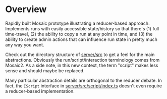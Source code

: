 # Overview

Rapidly built Mosaic prototype illustrating a reducer-based approach. Implements runs with easily accessible state/history so that there's (1) full time-travel, (2) the ability to copy a run at any point in time, and (3) the ability to create admin actions that can influence run state in pretty much any way you want.

Check out the directory structure of [server/src](server/src) to get a feel for the main abstractions. Obviously the run/script/interaction terminology comes from Mosaic2. As a side note, in this new context, the term "script" makes less sense and should maybe be replaced.

Many particular abstraction details are orthogonal to the reducer debate. In fact, the `IScript` interface in [server/src/script/index.ts](server/src/script/index.ts) doesn't even require a reducer-based implementation.
